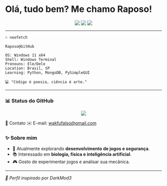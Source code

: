 # Olá, tudo bem? Me chamo Raposo!

<p align="center">
  <a href="#"><img src="https://img.shields.io/badge/info-000?style=for-the-badge&logo=github&logoColor=white"/></a>
  <a href="#"><img src="https://img.shields.io/badge/steam-000?style=for-the-badge&logo=steam&logoColor=white"/></a>
  <a href="#"><img src="https://img.shields.io/badge/twitch-000?style=for-the-badge&logo=twitch&logoColor=white"/></a>
</p>

---

```bash
> neofetch
```
```
Raposo@GitHub

OS: Windows 11 x64
Shell: Windows Terminal
Pronouns: Ele/Dele
Location: Brasil, SP
Learning: Python, MongoDB, PySimpleGUI

💻 "Código é poesia, ciência é arte."
```

---

### 📊 **Status do GitHub**
<p align="center">
  <img src="https://github-readme-stats.vercel.app/api?username=Raposo&show_icons=true&theme=tokyonight"/>
</p>

📩 Contato
✉️ E-mail: wakfufalso@gmail.com

### ✨ **Sobre mim**
- 🔭 Atualmente explorando **desenvolvimento de jogos e segurança**.
- 📚 Interessado em **biologia, física e inteligência artificial**.
- 🎮 Gosto de experimentar jogos e analisar sua mecânica.

---

_📌 Perfil inspirado por DarkMod3_

